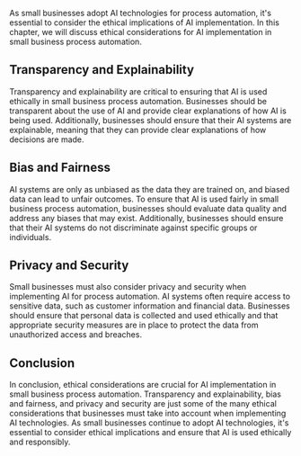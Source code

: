 

As small businesses adopt AI technologies for process automation, it's essential to consider the ethical implications of AI implementation. In this chapter, we will discuss ethical considerations for AI implementation in small business process automation.

Transparency and Explainability
-------------------------------

Transparency and explainability are critical to ensuring that AI is used ethically in small business process automation. Businesses should be transparent about the use of AI and provide clear explanations of how AI is being used. Additionally, businesses should ensure that their AI systems are explainable, meaning that they can provide clear explanations of how decisions are made.

Bias and Fairness
-----------------

AI systems are only as unbiased as the data they are trained on, and biased data can lead to unfair outcomes. To ensure that AI is used fairly in small business process automation, businesses should evaluate data quality and address any biases that may exist. Additionally, businesses should ensure that their AI systems do not discriminate against specific groups or individuals.

Privacy and Security
--------------------

Small businesses must also consider privacy and security when implementing AI for process automation. AI systems often require access to sensitive data, such as customer information and financial data. Businesses should ensure that personal data is collected and used ethically and that appropriate security measures are in place to protect the data from unauthorized access and breaches.

Conclusion
----------

In conclusion, ethical considerations are crucial for AI implementation in small business process automation. Transparency and explainability, bias and fairness, and privacy and security are just some of the many ethical considerations that businesses must take into account when implementing AI technologies. As small businesses continue to adopt AI technologies, it's essential to consider ethical implications and ensure that AI is used ethically and responsibly.
